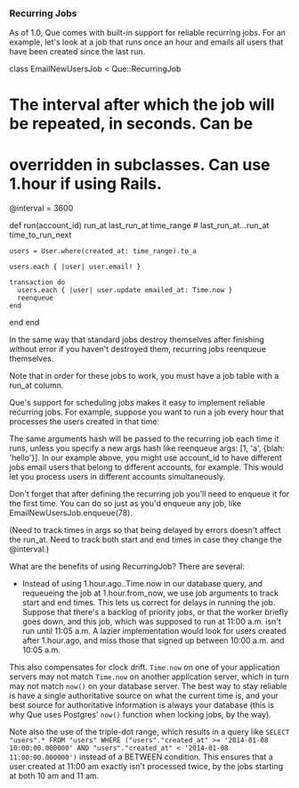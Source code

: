 ### Recurring Jobs

As of 1.0, Que comes with built-in support for reliable recurring jobs. For an example, let's look at a job that runs once an hour and emails all users that have been created since the last run.

class EmailNewUsersJob < Que::RecurringJob
  # The interval after which the job will be repeated, in seconds. Can be
  # overridden in subclasses. Can use 1.hour if using Rails.

  @interval = 3600

  def run(account_id)
    run_at
    last_run_at
    time_range # last_run_at...run_at
    time_to_run_next

    users = User.where(created_at: time_range).to_a

    users.each { |user| user.email! }

    transaction do
      users.each { |user| user.update emailed_at: Time.now }
      reenqueue
    end
  end
end

In the same way that standard jobs destroy themselves after finishing without error if you haven't destroyed them, recurring jobs reenqueue themselves.

Note that in order for these jobs to work, you must have a job table with a run_at column.

Que's support for scheduling jobs makes it easy to implement reliable recurring jobs. For example, suppose you want to run a job every hour that processes the users created in that time:

The same arguments hash will be passed to the recurring job each time it runs, unless you specify a new args hash like reenqueue args: [1, 'a', {blah: 'hello'}]. In our example above, you might use account_id to have different jobs email users that belong to different accounts, for example. This would let you process users in different accounts simultaneously.

Don't forget that after defining the recurring job you'll need to enqueue it for the first time. You can do so just as you'd enqueue any job, like EmailNewUsersJob.enqueue(78).

(Need to track times in args so that being delayed by errors doesn't affect the run_at. Need to track both start and end times in case they change the @interval.)

What are the benefits of using RecurringJob? There are several:

- Instead of using 1.hour.ago..Time.now in our database query, and requeueing the job at 1.hour.from_now, we use job arguments to track start and end times. This lets us correct for delays in running the job. Suppose that there's a backlog of priority jobs, or that the worker briefly goes down, and this job, which was supposed to run at 11:00 a.m. isn't run until 11:05 a.m. A lazier implementation would look for users created after 1.hour.ago, and miss those that signed up between 10:00 a.m. and 10:05 a.m.

This also compensates for clock drift. `Time.now` on one of your application servers may not match `Time.now` on another application server, which in turn may not match `now()` on your database server. The best way to stay reliable is have a single authoritative source on what the current time is, and your best source for authoritative information is always your database (this is why Que uses Postgres' `now()` function when locking jobs, by the way).

Note also the use of the triple-dot range, which results in a query like `SELECT "users".* FROM "users" WHERE ("users"."created_at" >= '2014-01-08 10:00:00.000000' AND "users"."created_at" < '2014-01-08 11:00:00.000000')` instead of a BETWEEN condition. This ensures that a user created at 11:00 am exactly isn't processed twice, by the jobs starting at both 10 am and 11 am.
